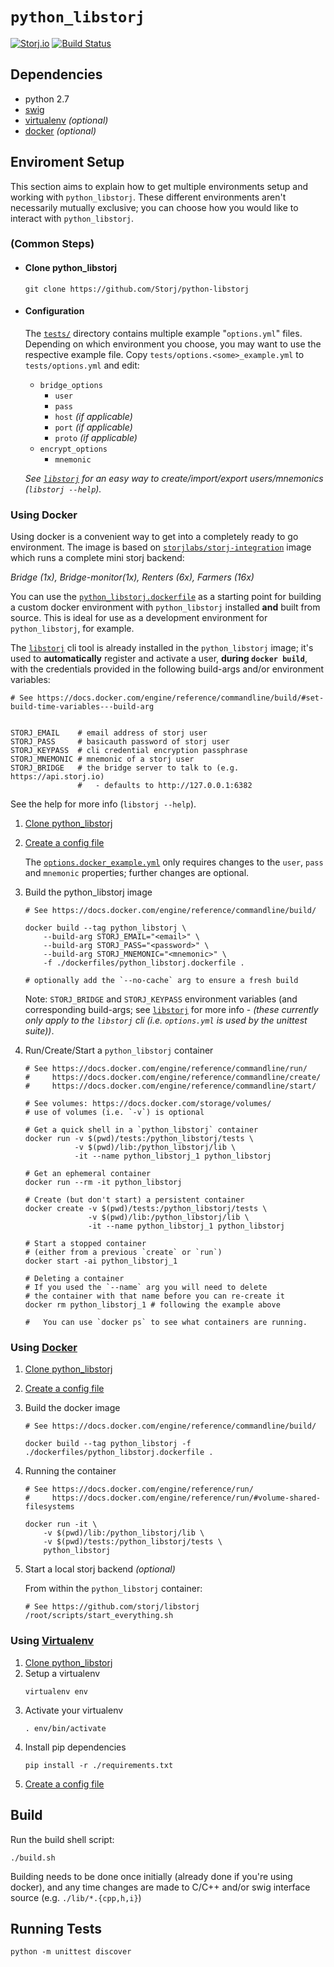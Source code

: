 `python_libstorj`
=================
[![Storj.io](https://storj.io/img/storj-badge.svg)](https://storj.io)
[![Build Status](https://travis-ci.org/Storj/python-libstorj.svg?branch=master)](https://travis-ci.org/Storj/python-libstorj)

Dependencies
---
+ python 2.7
+ [swig](http://www.swig.org/)
+ [virtualenv](https://virtualenv.pypa.io/en/stable/installation/) _(optional)_
+ [docker](https://docs.docker.com/) _(optional)_

Enviroment Setup
---
This section aims to explain how to get multiple environments setup and working with `python_libstorj`.
These different environments aren't necessarily mutually exclusive; you can choose how you would like to interact with `python_libstorj`.

### (Common Steps)
* #### Clone python_libstorj
    ```
    git clone https://github.com/Storj/python-libstorj
    ```
* #### Configuration
    The [`tests/`](./tests/) directory contains multiple example "`options.yml`" files.
    Depending on which environment you choose, you may want to use the respective example file.
    Copy `tests/options.<some>_example.yml` to `tests/options.yml` and edit:
    + `bridge_options`
      - `user`
      - `pass`
      - `host` _(if applicable)_
      - `port` _(if applicable)_
      - `proto` _(if applicable)_
    + `encrypt_options`
      - `mnemonic`

    _See [`libstorj`](https://github.com/storj/libstorj#libstorj) for an easy way to create/import/export users/mnemonics (`libstorj --help`)._


### Using Docker
Using docker is a convenient way to get into a completely ready to go environment.
The image is based on [`storjlabs/storj-integration`](https://github.com/Storj/integration) image which runs a complete mini storj backend:

_Bridge (1x), Bridge-monitor(1x), Renters (6x), Farmers (16x)_

You can use the [`python_libstorj.dockerfile`](./dockerfiles/python_libstorj.dockerfile) as a starting point for building a custom docker environment with `python_libstorj` installed **and** built from source.
This is ideal for use as a development environment for `python_libstorj`, for example.

The [`libstorj`](https://github.com/storj/libstorj#libstorj) cli tool is already installed in the `python_libstorj` image; it's used to **automatically** register and activate a user, **during `docker build`**, with the credentials provided in the following build-args and/or environment variables:

  ```
  # See https://docs.docker.com/engine/reference/commandline/build/#set-build-time-variables---build-arg


  STORJ_EMAIL    # email address of storj user
  STORJ_PASS     # basicauth password of storj user
  STORJ_KEYPASS  # cli credential encryption passphrase
  STORJ_MNEMONIC # mnemonic of a storj user
  STORJ_BRIDGE   # the bridge server to talk to (e.g.  https://api.storj.io)
                 #   - defaults to http://127.0.0.1:6382
  ```

See the help for more info (`libstorj --help`).

1. [Clone python_libstorj](#clone-python_libstorj)

1. [Create a config file](#configuration)

    The [`options.docker_example.yml`](./tests/options.docker_example.yml) only requires changes to the `user`, `pass` and `mnemonic` properties; further changes are optional.

1. Build the python_libstorj image

    ```
    # See https://docs.docker.com/engine/reference/commandline/build/

    docker build --tag python_libstorj \
        --build-arg STORJ_EMAIL="<email>" \
        --build-arg STORJ_PASS="<password>" \
        --build-arg STORJ_MNEMONIC="<mnemonic>" \
        -f ./dockerfiles/python_libstorj.dockerfile .

    # optionally add the `--no-cache` arg to ensure a fresh build
    ```

    Note: `STORJ_BRIDGE` and `STORJ_KEYPASS` environment variables (and corresponding build-args; see [`libstorj`](https://github.com/storj/libstorj) for more info - _(these currently only apply to the `libstorj` cli (i.e. `options.yml` is used by the unittest suite))_.

1. Run/Create/Start a `python_libstorj` container

    ```
    # See https://docs.docker.com/engine/reference/commandline/run/
    #     https://docs.docker.com/engine/reference/commandline/create/
    #     https://docs.docker.com/engine/reference/commandline/start/

    # See volumes: https://docs.docker.com/storage/volumes/
    # use of volumes (i.e. `-v`) is optional

    # Get a quick shell in a `python_libstorj` container
    docker run -v $(pwd)/tests:/python_libstorj/tests \
               -v $(pwd)/lib:/python_libstorj/lib \
               -it --name python_libstorj_1 python_libstorj

    # Get an ephemeral container
    docker run --rm -it python_libstorj

    # Create (but don't start) a persistent container
    docker create -v $(pwd)/tests:/python_libstorj/tests \
                  -v $(pwd)/lib:/python_libstorj/lib \
                  -it --name python_libstorj_1 python_libstorj

    # Start a stopped container
    # (either from a previous `create` or `run`)
    docker start -ai python_libstorj_1

    # Deleting a container
    # If you used the `--name` arg you will need to delete
    # the container with that name before you can re-create it
    docker rm python_libstorj_1 # following the example above

    #   You can use `docker ps` to see what containers are running.
    ```

### Using [Docker](https://www.docker.com/what-docker)
1. [Clone python_libstorj](#clone-python_libstorj)
1. [Create a config file](#configuration)
1. Build the docker image
    ```
    # See https://docs.docker.com/engine/reference/commandline/build/

    docker build --tag python_libstorj -f ./dockerfiles/python_libstorj.dockerfile .
    ```
1. Running the container
    ```
    # See https://docs.docker.com/engine/reference/run/
    #     https://docs.docker.com/engine/reference/run/#volume-shared-filesystems

    docker run -it \
        -v $(pwd)/lib:/python_libstorj/lib \
        -v $(pwd)/tests:/python_libstorj/tests \
        python_libstorj
    ```

1. Start a local storj backend _(optional)_

    From within the `python_libstorj` container:
    ```
    # See https://github.com/storj/libstorj
    /root/scripts/start_everything.sh
    ```


### Using [Virtualenv](https://virtualenv.pypa.io/en/stable/installation/)
1. [Clone python_libstorj](#clone-python_libstorj)
1. Setup a virtualenv
    ```
    virtualenv env
    ```
1. Activate your virtualenv
    ```
    . env/bin/activate
    ```
1. Install pip dependencies
    ```
    pip install -r ./requirements.txt
    ```
1. [Create a config file](#configuration)

Build
---
Run the build shell script:
```
./build.sh
```

Building needs to be done once initially (already done if you're using docker), and any time changes are made to C/C++ and/or swig interface source (e.g. `./lib/*.{cpp,h,i}`)

Running Tests
---
```
python -m unittest discover
```
